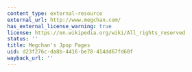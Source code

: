 ```yaml
---
content_type: external-resource
external_url: http://www.megchan.com/
has_external_license_warning: true
license: https://en.wikipedia.org/wiki/All_rights_reserved
status: ''
title: Megchan's Jpop Pages
uid: d23f276c-da8b-4416-be78-414dd67fd60f
wayback_url: ''
---
```

